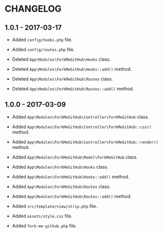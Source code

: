 # CHANGELOG

## 1.0.1 - 2017-03-17

* Added `config/hooks.php` file.
* Added `config/routes.php` file.

* Deleted `App\Modules\ForkMeGitHub\Hooks` class.
* Deleted `App\Modules\ForkMeGitHub\Hooks::add()` method.

* Deleted `App\Modules\ForkMeGitHub\Routes` class.
* Deleted `App\Modules\ForkMeGitHub\Routes::add()` method.

## 1.0.0 - 2017-03-09

* Added `App\Modules\ForkMeGitHub\Controller\ForkMeGitHub` class.
* Added `App\Modules\ForkMeGitHub\Controller\ForkMeGitHub::css()` method.
* Added `App\Modules\ForkMeGitHub\Controller\ForkMeGitHub::render()` method.

* Added `App\Modules\ForkMeGitHub\Model\ForkMeGitHub` class.

* Added `App\Modules\ForkMeGitHub\Hooks` class.
* Added `App\Modules\ForkMeGitHub\Hooks::add()` method.

* Added `App\Modules\ForkMeGitHub\Routes` class.
* Added `App\Modules\ForkMeGitHub\Routes::add()` method.

* Added `src/template/view/strip.php` file.

* Added `assets/style.css` file.

* Added `fork-me-github.php` file.
